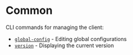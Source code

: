 # Common
CLI commands for managing the client:
- [`global-config`](./common_global_config.md) - Editing global configurations
- [`version`](./common_version.md) - Displaying the current version
